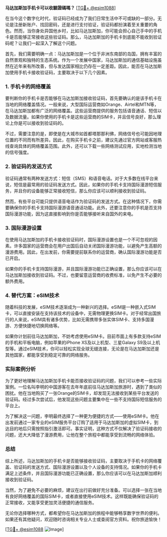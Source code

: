 **马达加斯加手机卡可以收驗證碼嗎？** [[TG💪+ @esim1088](https://t.me/s/esim1088)]

在当今这个数字化时代，验证码已经成为了我们日常生活中不可或缺的一部分。无论是注册新账户、找回密码，还是进行支付验证，验证码都扮演着至关重要的角色。然而，当你身处异国他乡时，比如马达加斯加，你可能会担心自己手中的手机卡是否能够正常接收这些验证码。那么，马达加斯加的手机卡到底能不能收到验证码呢？让我们一起深入了解这个问题。

首先，我们需要明确一点：马达加斯加是一个位于非洲东南部的岛国，拥有丰富的自然景观和独特的生态系统。作为一个发展中国家，马达加斯加的通信基础设施虽然在近年来有所改善，但与发达国家相比仍存在一定差距。因此，能否在马达加斯加使用手机卡接收验证码，主要取决于以下几个因素。

### 1. 手机卡的网络覆盖

要判断你的手机卡是否能够在马达加斯加接收验证码，首先要确认的是该手机卡在当地的网络覆盖情况。一般来说，大型国际运营商如Orange、Airtel和MTN等，在马达加斯加都有广泛的网络覆盖。这些运营商提供的服务包括语音通话、短信以及数据流量。如果你使用的手机卡是这些运营商的SIM卡，并且信号良好，那么理论上你是可以接收到验证码的。

不过，需要注意的是，即使是在大城市如首都塔那那利佛，网络信号也可能因地理位置的不同而有所差异。因此，在购买手机卡之前，建议先通过官方网站或客服热线查询具体的网络覆盖范围。此外，还可以下载一些网络测试应用，实地检测当地的信号强度。

### 2. 验证码的发送方式

验证码通常有两种发送方式：短信（SMS）和语音电话。对于大多数在线平台来说，短信是最常用的验证码发送方式。因此，如果你的手机卡支持国际漫游短信服务，并且你的设备能够正常接收短信，那么你应该可以顺利接收到验证码。

然而，有些平台可能只提供语音电话作为验证码的发送方式。在这种情况下，你需要确保你的手机卡支持国际漫游语音通话功能。此外，还要注意你的手机是否支持国际漫游功能，因为这直接影响到你是否能够接听来自国外的来电。

### 3. 国际漫游设置

在使用马达加斯加的手机卡接收验证码时，国际漫游设置也是一个不可忽视的因素。许多国家的运营商会在用户出国后自动关闭国际漫游功能，以避免产生高额的漫游费用。因此，在出发前，你需要提前联系你的运营商，确认国际漫游功能是否已开启。

如果你的手机卡支持国际漫游，并且国际漫游功能已正确设置，那么你应该可以在马达加斯加接收到验证码。不过，也要留意运营商的收费标准，以免产生不必要的额外费用。

### 4. 替代方案：eSIM技术

随着科技的发展，eSIM技术逐渐成为一种新兴的选择。eSIM是一种嵌入式SIM卡，可以直接安装在支持该技术的设备中，无需物理更换SIM卡。对于经常出国旅行的人来说，eSIM具有诸多优势，比如无需携带多张实体SIM卡、支持多国漫游、方便快捷地切换网络等。

如果你计划前往马达加斯加，不妨考虑使用eSIM卡。目前市面上有多款支持eSIM的手机和平板电脑，例如苹果的iPhone XS及以上机型、三星Galaxy S9及以上机型等。通过eSIM技术，你可以轻松实现全球无缝连接，无论是在马达加斯加还是其他国家，都能享受到稳定可靠的网络服务。

### 实际案例分析

为了更好地理解马达加斯加手机卡能否接收验证码的问题，我们可以参考一些实际案例。一位名叫李明的中国游客在去年年底前往马达加斯加旅游时，遇到了类似的困扰。他在当地购买了一张Orange的SIM卡，却发现无法接收到某些平台发送的验证码。经过多次尝试后，他发现这些问题主要集中在一些不支持国际短信服务的平台上。

为了解决这一问题，李明最终选择了一种更为便捷的方式——使用eSIM卡。他在出发前通过一家专业的eSIM服务平台订购了适用于马达加斯加的虚拟SIM卡，到达目的地后只需按照指引激活即可。事实证明，这种方式不仅解决了验证码接收的问题，还大大降低了漫游费用，让他在整个旅程中都能享受到流畅的网络体验。

### 总结

综上所述，马达加斯加的手机卡是否能够接收验证码，主要取决于手机卡的网络覆盖、验证码的发送方式、国际漫游设置以及个人设备的支持情况。如果你的手机卡满足上述条件，并且国际漫游功能已正确设置，那么你应该可以在马达加斯加顺利接收到验证码。

当然，为了避免不必要的麻烦，建议在出行前做好充分准备。可以选择一张在当地有良好网络覆盖的国际SIM卡，或者直接使用eSIM技术。这样既能确保验证码的正常接收，又能享受更加灵活便捷的通信服务。

无论你选择哪种方式，都希望你在马达加斯加的旅程中能够畅享数字世界的便利。如果还有其他疑问，欢迎随时咨询相关专业人士或查阅官方资料。祝你旅途愉快！

[[TG💪+ @esim1088](https://t.me/s/esim1088) ![Image](https://i.postimg.cc/4NQfJmqS/Snipaste-2025-05-13-00-14-12.png)]